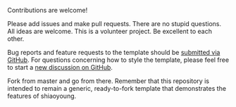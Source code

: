 Contributions are welcome! 

Please add issues and make pull requests. There are no stupid questions. All ideas are welcome. This is a volunteer project. Be excellent to each other.

Bug reports and feature requests to the template  should be [submitted via GitHub](https://github.com//shiaoyoung.github.io/issues/new/choose). For questions concerning how to style the template, please feel free to start a [new discussion on GitHub](https://github.com/shiaoyoung/shiaoyoung.github.io/discussions).

Fork from master and go from there. Remember that this repository is intended to remain a generic, ready-to-fork template that demonstrates the features of shiaoyoung.

